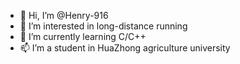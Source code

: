 - 👋 Hi, I’m @Henry-916
- 👀 I’m interested in long-distance running
- 🌱 I’m currently learning C/C++
- 📫 I’m a student in HuaZhong agriculture university


<!---
Henry-916/Henry-916 is a ✨ special ✨ repository because its `README.md` (this file) appears on your GitHub profile.
You can click the Preview link to take a look at your changes.
--->
